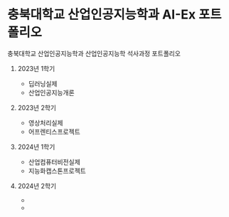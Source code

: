 # 충북대학교 산업인공지능학과 AI-Ex 포트폴리오

충북대학교 산업인공지능학과 산업인공지능학 석사과정 포트폴리오

1. 2023년 1학기
   - 딥러닝실제
   - 산업인공지능개론
2. 2023년 2학기
   - 영상처리실제
   - 어프렌티스프로젝트
3. 2024년 1학기
   - 산업컴퓨터비전실제
   - 지능화캡스톤프로젝트
4. 2024년 2학기

   -
   -
